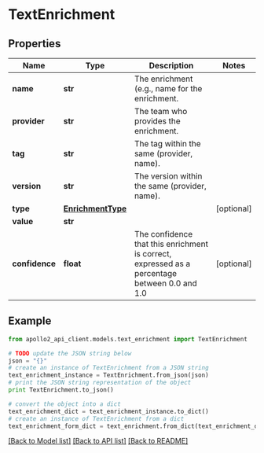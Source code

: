 # TextEnrichment


## Properties
Name | Type | Description | Notes
------------ | ------------- | ------------- | -------------
**name** | **str** | The enrichment (e.g., name for the enrichment. | 
**provider** | **str** | The team who provides the enrichment. | 
**tag** | **str** | The tag within the same (provider, name). | 
**version** | **str** | The version within the same (provider, name). | 
**type** | [**EnrichmentType**](EnrichmentType.md) |  | [optional] 
**value** | **str** |  | 
**confidence** | **float** | The confidence that this enrichment is correct, expressed as a percentage between 0.0 and 1.0 | [optional] 

## Example

```python
from apollo2_api_client.models.text_enrichment import TextEnrichment

# TODO update the JSON string below
json = "{}"
# create an instance of TextEnrichment from a JSON string
text_enrichment_instance = TextEnrichment.from_json(json)
# print the JSON string representation of the object
print TextEnrichment.to_json()

# convert the object into a dict
text_enrichment_dict = text_enrichment_instance.to_dict()
# create an instance of TextEnrichment from a dict
text_enrichment_form_dict = text_enrichment.from_dict(text_enrichment_dict)
```
[[Back to Model list]](../README.md#documentation-for-models) [[Back to API list]](../README.md#documentation-for-api-endpoints) [[Back to README]](../README.md)


